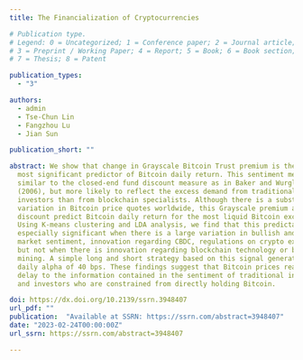 ```yaml
---
title: The Financialization of Cryptocurrencies

# Publication type.
# Legend: 0 = Uncategorized; 1 = Conference paper; 2 = Journal article;
# 3 = Preprint / Working Paper; 4 = Report; 5 = Book; 6 = Book section;
# 7 = Thesis; 8 = Patent

publication_types:
  - "3"

authors:
  - admin
  - Tse-Chun Lin
  - Fangzhou Lu
  - Jian Sun

publication_short: ""

abstract: We show that change in Grayscale Bitcoin Trust premium is the single
  most significant predictor of Bitcoin daily return. This sentiment measure is
  similar to the closed-end fund discount measure as in Baker and Wurgler
  (2006), but more likely to reflect the excess demand from traditional
  investors than from blockchain specialists. Although there is a substantial
  variation in Bitcoin price quotes worldwide, this Grayscale premium and
  discount predict Bitcoin daily return for the most liquid Bitcoin exchanges.
  Using K-means clustering and LDA analysis, we find that this predictability is
  especially significant when there is a large variation in bullish and bearish
  market sentiment, innovation regarding CBDC, regulations on crypto exchanges,
  but not when there is innovation regarding blockchain technology or bitcoin
  mining. A simple long and short strategy based on this signal generates a
  daily alpha of 40 bps. These findings suggest that Bitcoin prices react with a
  delay to the information contained in the sentiment of traditional investors
  and investors who are constrained from directly holding Bitcoin.

doi: https://dx.doi.org/10.2139/ssrn.3948407
url_pdf: ""
publication:  "Available at SSRN: https://ssrn.com/abstract=3948407"
date: "2023-02-24T00:00:00Z"
url_ssrn: https://ssrn.com/abstract=3948407

---
```

